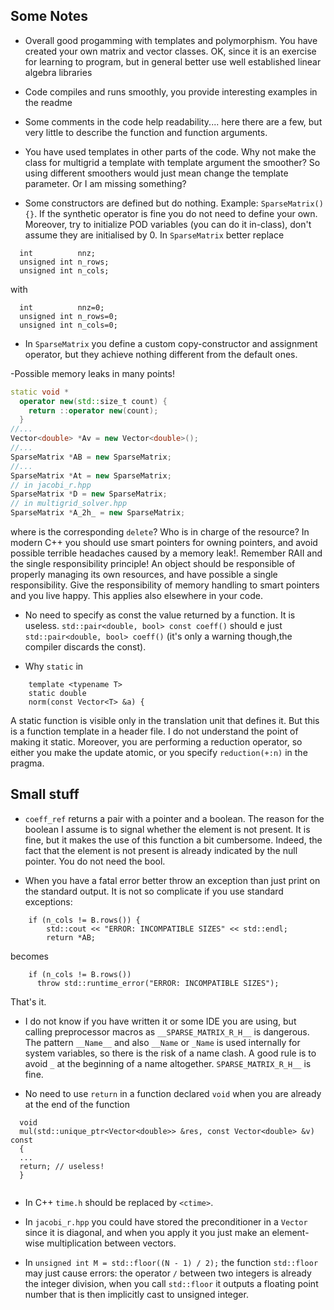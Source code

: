 ## Some Notes ##
- Overall good progamming with templates and polymorphism. You have created your own matrix and vector classes. OK, since it is an exercise for learning to program, but in general better use well established linear algebra libraries
- Code compiles and runs smoothly, you provide interesting examples in the readme
- Some comments in the code help readability.... here there are a few, but very little to describe the function and function arguments.

- You have used templates in other parts of the code. Why not make the class for multigrid a template with template argument the smoother? So using different smoothers
would just mean change the template parameter. Or I am missing something?

- Some constructors are defined but do nothing.  Example: `SparseMatrix() {}`. If the synthetic operator is fine you do not need to define your own. Moreover, try to initialize POD variables (you can do it in-class), don't assume they are initialised by 0. In `SparseMatrix` better replace

```
  int          nnz;
  unsigned int n_rows;
  unsigned int n_cols;

```

with
```
  int          nnz=0;
  unsigned int n_rows=0;
  unsigned int n_cols=0;

```

- In `SparseMatrix` you define a custom copy-constructor and assignment operator, but they achieve nothing different from the default ones.

-Possible memory leaks in many points!

```cpp
static void *
  operator new(std::size_t count) {
    return ::operator new(count);
  }
//...
Vector<double> *Av = new Vector<double>();
//...
SparseMatrix *AB = new SparseMatrix;
//...
SparseMatrix *At = new SparseMatrix;
// in jacobi_r.hpp
SparseMatrix *D = new SparseMatrix;
// in multigrid_solver.hpp
SparseMatrix *A_2h_ = new SparseMatrix;
```

where is the corresponding `delete`? Who is in charge of the resource? In modern C++ you should use smart pointers for owning pointers, and avoid possible terrible 
headaches caused by a memory leak!. Remember RAII and the single responsibility principle! An object should be responsible of properly managing its own resources, and have possible a single responsibility. Give the responsibility of memory handling to smart pointers and you live happy. This applies also elsewhere in your code.

- No need to specify as const the value returned by a function. It is useless. `std::pair<double, bool> const coeff()` should e just  `std::pair<double, bool> coeff()` (it's only a warning though,the compiler discards the const). 

- Why `static` in 

```
    template <typename T>
    static double
    norm(const Vector<T> &a) {
```
A static function is visible only in the translation unit that defines it. But this is a function template in a header file. I do not understand the point of making it static. 
Moreover, you are performing a reduction operator, so either you make the update atomic, or you specify `reduction(+:n)` in the pragma.



## Small stuff ##
- `coeff_ref` returns a pair with a pointer and a boolean. The reason for the boolean I assume is to signal whether the element is not present.
It is fine, but it makes the use of this function a bit cumbersome. Indeed, the fact that the element is not present is already indicated by the null pointer. You do not need the bool.

- When you have a fatal error better throw an exception than just print 
on the standard output. It is not so complicate if you use standard exceptions:
```
    if (n_cols != B.rows()) {
        std::cout << "ERROR: INCOMPATIBLE SIZES" << std::endl;
        return *AB;
```

becomes
```
    if (n_cols != B.rows())
      throw std::runtime_error("ERROR: INCOMPATIBLE SIZES");
```
That's it.

- I do not know if you have written it or some IDE you are using, but calling preprocessor macros as `__SPARSE_MATRIX_R_H__` is dangerous. The pattern `__Name__` and also `__Name` or `_Name` is used internally for system variables, so there is the risk of a name clash. A good rule is to avoid `_` at the beginning of a name altogether. `SPARSE_MATRIX_R_H__` is fine.

- No need to use `return` in a function declared `void` when you are already at the end of the function 

```
  void
  mul(std::unique_ptr<Vector<double>> &res, const Vector<double> &v) const
  {
  ...
  return; // useless!
  }
  
```

- In C++ `time.h` should be replaced by `<ctime>`.

- In `jacobi_r.hpp` you could have stored the preconditioner in a `Vector` since it is diagonal, and when you apply it you just make an element-wise multiplication between vectors.

- In `unsigned int M = std::floor((N - 1) / 2);` the function `std::floor` may just cause errors: the operator `/` between two integers is already the integer division, when you call `std::floor` it outputs a floating point number that is then implicitly cast to unsigned integer.
